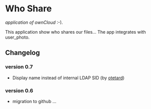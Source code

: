 Who Share
=========

<em>application of ownCloud</em> :-).

This application show who shares our files...
The app integrates with user_photo.

Changelog
---------

### version 0.7

+ Display name instead of internal LDAP SID (by <a href="https://github.com/otetard">otetard</a>)


### version 0.6

+ migration to github ...